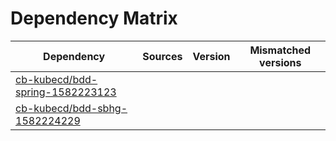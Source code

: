# Dependency Matrix

Dependency | Sources | Version | Mismatched versions
---------- | ------- | ------- | -------------------
[cb-kubecd/bdd-spring-1582223123](https://github.com/cb-kubecd/bdd-spring-1582223123.git) |  | []() | 
[cb-kubecd/bdd-sbhg-1582224229](https://github.com/cb-kubecd/bdd-sbhg-1582224229.git) |  | []() | 

